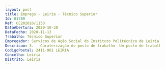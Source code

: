 ```yaml
--- 
layout: post
title: Emprego - Leiria - Técnico Superior
Id: 81789
Ref: OE202010/1138
DataAbertura: 2020-10-30
DataFecho: 2020-11-13
Trabalho: Técnico Superior
Empregador: Serviços de Ação Social do Instituto Politécnico de Leiria
Descricao: 3.	Caraterização do posto de trabalho  Um posto de trabalho na categoria e carreira geral de Técnico Superior para o exercício de funções na área de Nutrição, Higiene e Segurança Alimentar da Divisão de Alimentação dos Serviços de Ação Social do Politécnico de Leiria para desempenhar as funções correspondentes ao grau de complexidade 3, em conformidade com o previsto no anexo referido no n.º 2 do artigo 88.º da LTFP, com vista a assegurar o apoio técnico e regulamentar às atividades aí desenvolvidas.
CodigoPostal: 2411-901 LEIRIA
Concelho: Leiria
Distrito: Leiria
--- 
```

